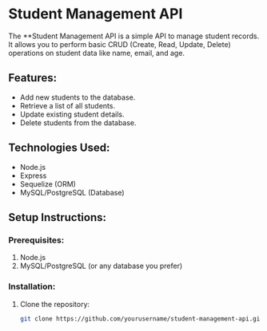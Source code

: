  
# Student Management API

The **Student Management API is a simple API to manage student records. It allows you to perform basic CRUD (Create, Read, Update, Delete) operations on student data like name, email, and age.

## Features:
- Add new students to the database.
- Retrieve a list of all students.
- Update existing student details.
- Delete students from the database.

## Technologies Used:
- Node.js
- Express
- Sequelize (ORM)
- MySQL/PostgreSQL (Database)

## Setup Instructions:

### Prerequisites:
1. Node.js
2. MySQL/PostgreSQL (or any database you prefer)

### Installation:

1. Clone the repository:

   ```bash
   git clone https://github.com/yourusername/student-management-api.git
